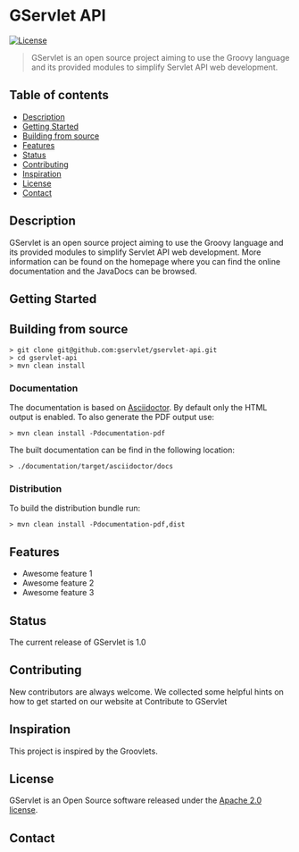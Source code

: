 # GServlet API

[![License](http://img.shields.io/:license-apache-blue.svg)](http://www.apache.org/licenses/LICENSE-2.0.html)


> GServlet is an open source project aiming to use the Groovy language and its provided modules to simplify Servlet API web development.

## Table of contents
* [Description](#description)
* [Getting Started](#getting-started)
* [Building from source](#building-from-source)
* [Features](#features)
* [Status](#status)
* [Contributing](#contributing)
* [Inspiration](#inspiration)
* [License](#license)
* [Contact](#contact)

## Description

GServlet is an open source project aiming to use the Groovy language and its provided modules to simplify Servlet API web development.
More information can be found on the homepage where you can find 
the online documentation and the JavaDocs can be browsed.

## Getting Started

## Building from source

    > git clone git@github.com:gservlet/gservlet-api.git
    > cd gservlet-api
    > mvn clean install

### Documentation

The documentation is based on [Asciidoctor](http://asciidoctor.org/). By default only the HTML
output is enabled. To also generate the PDF output use:

    > mvn clean install -Pdocumentation-pdf

The built documentation can be find in the following location:
  
    > ./documentation/target/asciidoctor/docs

### Distribution

To build the distribution bundle run:

    > mvn clean install -Pdocumentation-pdf,dist


## Features

* Awesome feature 1
* Awesome feature 2
* Awesome feature 3

## Status

The current release of GServlet is 1.0

## Contributing

New contributors are always welcome. We collected some helpful hints on how to get started on our website at Contribute to GServlet

## Inspiration

This project is inspired by the Groovlets.

## License

GServlet is an Open Source software released under the [Apache 2.0 license](http://www.apache.org/licenses/LICENSE-2.0.html).

## Contact

